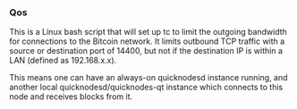 ### Qos ###

This is a Linux bash script that will set up tc to limit the outgoing bandwidth for connections to the Bitcoin network. It limits outbound TCP traffic with a source or destination port of 14400, but not if the destination IP is within a LAN (defined as 192.168.x.x).

This means one can have an always-on quicknodesd instance running, and another local quicknodesd/quicknodes-qt instance which connects to this node and receives blocks from it.

